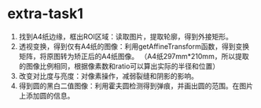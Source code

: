 # extra-task1

1. 找到A4纸边缘，框出ROI区域：读取图片，提取轮廓，得到外接矩形。
2. 透视变换，得到仅有A4纸的图像：利用getAffineTransform函数，得到变换矩阵，将原图转为矫正后的A4纸图像。
（A4纸297mm*210mm，所以提取的图像比例相同，根据像素数和ratio可以算出实际的半径和位置）
3. 改变对比度与亮度：对像素操作，减弱裂缝和阴影的影响。
4. 得到圆的黑白二值图像：利用霍夫圆检测得到弹痕，并画出圆的范围。在图片上添加圆的信息。
